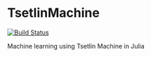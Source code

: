 # TsetlinMachine

[![Build Status](https://github.com/egbaquela/TsetlinMachine.jl/actions/workflows/CI.yml/badge.svg?branch=main)](https://github.com/egbaquela/TsetlinMachine.jl/actions/workflows/CI.yml?query=branch%3Amain)

Machine learning using Tsetlin Machine in Julia
